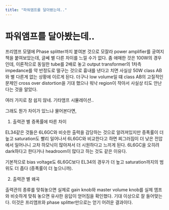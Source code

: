 ```yaml
---
title: "파워앰프를 달아봤는데.."
---
```

# 파워앰프를 달아봤는데..

프리앰프 모델에 Phase splitter까지 붙여본 것으로 모잘라 power amplifier를 궁여지책을 붙여보았는데, 글쎄 별 다른 차이를 느낄 수가 없다. 좀 애매한 것은 100W의 경우인데, 이론적으로 동일한 tube를 2배로 놓고 output transformer의 1차측 impedance를 약 반정도로 떨구는 것으로 흉내를 낸다고 치면 사실상 50W class AB와 별 다른게 없는 상황에 이르게 된다. 더구나 low volume일 떄 class AB의 고질적인 문제인 cross over distortion을 기대 했으나 워낙 region이 작아서 사실상 티도 안난다는 것을 알았다. 


여러 가지로 참 쉽지 않네. 기타앰프 시뮬레이션..


그래도 뭔가 차이가 있느냐 물어본다면,


1) 출력관 별 증폭률에 따른 차이


EL34같은 것들은 6L6GC와 비슷한 출력을 감당하는 것으로 알려져있지만 증폭률이 더 높고 saturation도 빨리 일어나서 6L6GC와 비교한다고 하면 찌그러짐이 더 낮은 전압에서 일어나니 고차 하모닉이 많아져서 더 시원하다고 느끼게 된다. 6L6GC을 오히려 dark하다고 한다거나 headroom이 많다고 하는 것도 같은 이유다.


기본적으로 bias voltage도 6L6GC보다 EL34의 경우가 더 높고 saturation까지의 범위도 더 좁다 (증폭률이 더 높으니까).


2) 출력관 별 왜곡


출력관의 종류를 맞춰놓으면 실제로 gain knob와 master volume knob를 실제 앰프와 비슷하게 맞춰 놓으면 유사한 응답이 얻어짐을 확인했다. 기대 이상으로 잘 들어맞는다. 이것은 프리앰프와 phase splitter만으로는 얻기 어려운 결과이다.








